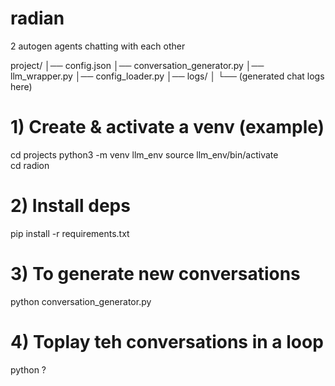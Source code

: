 # radian
2 autogen agents chatting with each other


project/
│── config.json
│── conversation_generator.py
│── llm_wrapper.py
│── config_loader.py
│── logs/
│     └── (generated chat logs here)

# 1) Create & activate a venv (example)
cd projects
python3 -m venv llm_env
source llm_env/bin/activate  
cd radion

# 2) Install deps
pip install -r requirements.txt

# 3) To generate new conversations
python conversation_generator.py

# 4) Toplay teh conversations in a loop
python ?